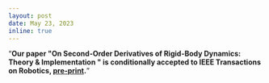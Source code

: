 ```yaml
---
layout: post
date: May 23, 2023
inline: true
---
```


<q><b>Our paper "On Second-Order Derivatives of Rigid-Body Dynamics: Theory & Implementation
" is conditionally accepted to IEEE Transactions on Robotics, [pre-print](https://arxiv.org/abs/2302.06001).


